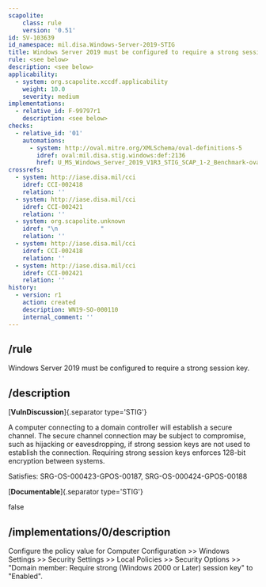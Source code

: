 ```yaml
---
scapolite:
    class: rule
    version: '0.51'
id: SV-103639
id_namespace: mil.disa.Windows-Server-2019-STIG
title: Windows Server 2019 must be configured to require a strong session key.
rule: <see below>
description: <see below>
applicability:
  - system: org.scapolite.xccdf.applicability
    weight: 10.0
    severity: medium
implementations:
  - relative_id: F-99797r1
    description: <see below>
checks:
  - relative_id: '01'
    automations:
      - system: http://oval.mitre.org/XMLSchema/oval-definitions-5
        idref: oval:mil.disa.stig.windows:def:2136
        href: U_MS_Windows_Server_2019_V1R3_STIG_SCAP_1-2_Benchmark-oval.xml
crossrefs:
  - system: http://iase.disa.mil/cci
    idref: CCI-002418
    relation: ''
  - system: http://iase.disa.mil/cci
    idref: CCI-002421
    relation: ''
  - system: org.scapolite.unknown
    idref: "\n            "
    relation: ''
  - system: http://iase.disa.mil/cci
    idref: CCI-002418
    relation: ''
  - system: http://iase.disa.mil/cci
    idref: CCI-002421
    relation: ''
history:
  - version: r1
    action: created
    description: WN19-SO-000110
    internal_comment: ''
---
```



## /rule

Windows Server 2019 must be configured to require a strong session key.

## /description

[**VulnDiscussion**]{.separator type='STIG'}

A computer connecting to a domain controller will establish a secure channel. The secure channel connection may be subject to compromise, such as hijacking or eavesdropping, if strong session keys are not used to establish the connection. Requiring strong session keys enforces 128-bit encryption between systems.

Satisfies: SRG-OS-000423-GPOS-00187, SRG-OS-000424-GPOS-00188

[**Documentable**]{.separator type='STIG'}

false

## /implementations/0/description

Configure the policy value for Computer Configuration >> Windows Settings >> Security Settings >> Local Policies >> Security Options >> "Domain member: Require strong (Windows 2000 or Later) session key" to "Enabled".
